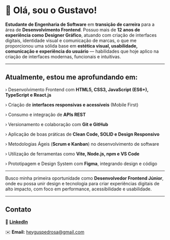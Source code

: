 # 👋 Olá, sou o Gustavo!

**Estudante de Engenharia de Software** em **transição de carreira** para a área de **Desenvolvimento Frontend**. Possuo mais de **12 anos de experiência como Designer Gráfico**, atuando com criação de interfaces digitais, identidade visual e comunicação de marcas, o que me proporcionou uma sólida base em **estética visual, usabilidade, comunicação e experiência do usuário** — habilidades que hoje aplico na criação de interfaces modernas, funcionais e intuitivas.

---

## Atualmente, estou me aprofundando em:

› Desenvolvimento Frontend com **HTML5, CSS3, JavaScript (ES6+), TypeScript e React.js**

› Criação de **interfaces responsivas e acessíveis** (Mobile First)

› Consumo e integração de **APIs REST**

› Versionamento e colaboração com **Git e GitHub**

› Aplicação de boas práticas de **Clean Code, SOLID e Design Responsivo**

› Metodologias Ágeis (**Scrum e Kanban**) no desenvolvimento de software

› Utilização de ferramentas como **Vite, Node.js, npm e VS Code**

› Prototipagem e Design System com **Figma**, integrando design e código

---

Busco minha primeira oportunidade como **Desenvolvedor Frontend Júnior**, onde eu possa unir design e tecnologia para criar experiências digitais de alto impacto, com foco em performance, acessibilidade e usabilidade.

---

## Contato

💼 [**LinkedIn**](https://www.linkedin.com/in/guspedrosa/)

✉️ **Email:** [heyguspedrosa@gmail.com](mailto:heyguspedrosa@gmail.com)


<!--
![Snake animation](https://github.com/edsonfsousa/edsonfsousa/blob/output/github-contribution-grid-snake.svg)

  
[![Typing SVG](https://readme-typing-svg.herokuapp.com?font=Firacode&duration=4800&vCenter=true&lines=Technology+Lover!)](https://git.io/typing-svg)

-->
